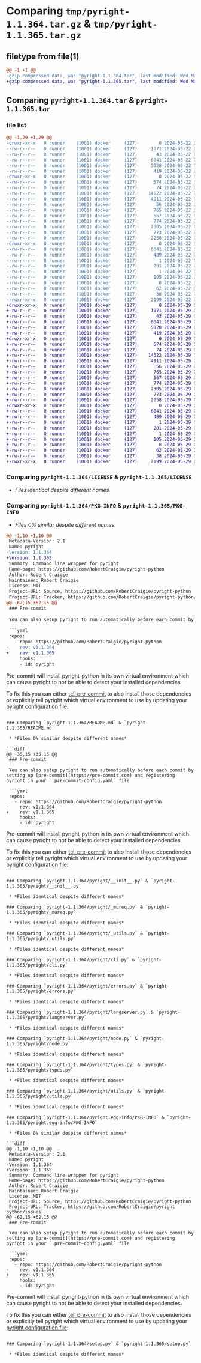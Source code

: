 # Comparing `tmp/pyright-1.1.364.tar.gz` & `tmp/pyright-1.1.365.tar.gz`

## filetype from file(1)

```diff
@@ -1 +1 @@
-gzip compressed data, was "pyright-1.1.364.tar", last modified: Wed May 22 08:52:43 2024, max compression
+gzip compressed data, was "pyright-1.1.365.tar", last modified: Wed May 29 08:39:26 2024, max compression
```

## Comparing `pyright-1.1.364.tar` & `pyright-1.1.365.tar`

### file list

```diff
@@ -1,29 +1,29 @@
-drwxr-xr-x   0 runner    (1001) docker     (127)        0 2024-05-22 08:52:43.557767 pyright-1.1.364/
--rw-r--r--   0 runner    (1001) docker     (127)     1071 2024-05-22 08:52:31.000000 pyright-1.1.364/LICENSE
--rw-r--r--   0 runner    (1001) docker     (127)       43 2024-05-22 08:52:31.000000 pyright-1.1.364/MANIFEST.in
--rw-r--r--   0 runner    (1001) docker     (127)     6041 2024-05-22 08:52:43.557767 pyright-1.1.364/PKG-INFO
--rw-r--r--   0 runner    (1001) docker     (127)     5028 2024-05-22 08:52:31.000000 pyright-1.1.364/README.md
--rw-r--r--   0 runner    (1001) docker     (127)      419 2024-05-22 08:52:31.000000 pyright-1.1.364/pyproject.toml
-drwxr-xr-x   0 runner    (1001) docker     (127)        0 2024-05-22 08:52:43.557767 pyright-1.1.364/pyright/
--rw-r--r--   0 runner    (1001) docker     (127)      574 2024-05-22 08:52:31.000000 pyright-1.1.364/pyright/__init__.py
--rw-r--r--   0 runner    (1001) docker     (127)       74 2024-05-22 08:52:31.000000 pyright-1.1.364/pyright/__main__.py
--rw-r--r--   0 runner    (1001) docker     (127)    14622 2024-05-22 08:52:31.000000 pyright-1.1.364/pyright/_mureq.py
--rw-r--r--   0 runner    (1001) docker     (127)     4911 2024-05-22 08:52:31.000000 pyright-1.1.364/pyright/_utils.py
--rw-r--r--   0 runner    (1001) docker     (127)       56 2024-05-22 08:52:31.000000 pyright-1.1.364/pyright/_version.py
--rw-r--r--   0 runner    (1001) docker     (127)      765 2024-05-22 08:52:31.000000 pyright-1.1.364/pyright/cli.py
--rw-r--r--   0 runner    (1001) docker     (127)      567 2024-05-22 08:52:31.000000 pyright-1.1.364/pyright/errors.py
--rw-r--r--   0 runner    (1001) docker     (127)      774 2024-05-22 08:52:31.000000 pyright-1.1.364/pyright/langserver.py
--rw-r--r--   0 runner    (1001) docker     (127)     7305 2024-05-22 08:52:31.000000 pyright-1.1.364/pyright/node.py
--rw-r--r--   0 runner    (1001) docker     (127)      773 2024-05-22 08:52:31.000000 pyright-1.1.364/pyright/types.py
--rw-r--r--   0 runner    (1001) docker     (127)     2258 2024-05-22 08:52:31.000000 pyright-1.1.364/pyright/utils.py
-drwxr-xr-x   0 runner    (1001) docker     (127)        0 2024-05-22 08:52:43.557767 pyright-1.1.364/pyright.egg-info/
--rw-r--r--   0 runner    (1001) docker     (127)     6041 2024-05-22 08:52:43.000000 pyright-1.1.364/pyright.egg-info/PKG-INFO
--rw-r--r--   0 runner    (1001) docker     (127)      489 2024-05-22 08:52:43.000000 pyright-1.1.364/pyright.egg-info/SOURCES.txt
--rw-r--r--   0 runner    (1001) docker     (127)        1 2024-05-22 08:52:43.000000 pyright-1.1.364/pyright.egg-info/dependency_links.txt
--rw-r--r--   0 runner    (1001) docker     (127)      201 2024-05-22 08:52:43.000000 pyright-1.1.364/pyright.egg-info/entry_points.txt
--rw-r--r--   0 runner    (1001) docker     (127)        1 2024-05-22 08:52:43.000000 pyright-1.1.364/pyright.egg-info/not-zip-safe
--rw-r--r--   0 runner    (1001) docker     (127)      105 2024-05-22 08:52:43.000000 pyright-1.1.364/pyright.egg-info/requires.txt
--rw-r--r--   0 runner    (1001) docker     (127)        8 2024-05-22 08:52:43.000000 pyright-1.1.364/pyright.egg-info/top_level.txt
--rw-r--r--   0 runner    (1001) docker     (127)       62 2024-05-22 08:52:31.000000 pyright-1.1.364/requirements.txt
--rw-r--r--   0 runner    (1001) docker     (127)       38 2024-05-22 08:52:43.557767 pyright-1.1.364/setup.cfg
--rwxr-xr-x   0 runner    (1001) docker     (127)     2199 2024-05-22 08:52:31.000000 pyright-1.1.364/setup.py
+drwxr-xr-x   0 runner    (1001) docker     (127)        0 2024-05-29 08:39:26.922822 pyright-1.1.365/
+-rw-r--r--   0 runner    (1001) docker     (127)     1071 2024-05-29 08:39:17.000000 pyright-1.1.365/LICENSE
+-rw-r--r--   0 runner    (1001) docker     (127)       43 2024-05-29 08:39:17.000000 pyright-1.1.365/MANIFEST.in
+-rw-r--r--   0 runner    (1001) docker     (127)     6041 2024-05-29 08:39:26.922822 pyright-1.1.365/PKG-INFO
+-rw-r--r--   0 runner    (1001) docker     (127)     5028 2024-05-29 08:39:17.000000 pyright-1.1.365/README.md
+-rw-r--r--   0 runner    (1001) docker     (127)      419 2024-05-29 08:39:17.000000 pyright-1.1.365/pyproject.toml
+drwxr-xr-x   0 runner    (1001) docker     (127)        0 2024-05-29 08:39:26.922822 pyright-1.1.365/pyright/
+-rw-r--r--   0 runner    (1001) docker     (127)      574 2024-05-29 08:39:17.000000 pyright-1.1.365/pyright/__init__.py
+-rw-r--r--   0 runner    (1001) docker     (127)       74 2024-05-29 08:39:17.000000 pyright-1.1.365/pyright/__main__.py
+-rw-r--r--   0 runner    (1001) docker     (127)    14622 2024-05-29 08:39:17.000000 pyright-1.1.365/pyright/_mureq.py
+-rw-r--r--   0 runner    (1001) docker     (127)     4911 2024-05-29 08:39:17.000000 pyright-1.1.365/pyright/_utils.py
+-rw-r--r--   0 runner    (1001) docker     (127)       56 2024-05-29 08:39:17.000000 pyright-1.1.365/pyright/_version.py
+-rw-r--r--   0 runner    (1001) docker     (127)      765 2024-05-29 08:39:17.000000 pyright-1.1.365/pyright/cli.py
+-rw-r--r--   0 runner    (1001) docker     (127)      567 2024-05-29 08:39:17.000000 pyright-1.1.365/pyright/errors.py
+-rw-r--r--   0 runner    (1001) docker     (127)      774 2024-05-29 08:39:17.000000 pyright-1.1.365/pyright/langserver.py
+-rw-r--r--   0 runner    (1001) docker     (127)     7305 2024-05-29 08:39:17.000000 pyright-1.1.365/pyright/node.py
+-rw-r--r--   0 runner    (1001) docker     (127)      773 2024-05-29 08:39:17.000000 pyright-1.1.365/pyright/types.py
+-rw-r--r--   0 runner    (1001) docker     (127)     2258 2024-05-29 08:39:17.000000 pyright-1.1.365/pyright/utils.py
+drwxr-xr-x   0 runner    (1001) docker     (127)        0 2024-05-29 08:39:26.922822 pyright-1.1.365/pyright.egg-info/
+-rw-r--r--   0 runner    (1001) docker     (127)     6041 2024-05-29 08:39:26.000000 pyright-1.1.365/pyright.egg-info/PKG-INFO
+-rw-r--r--   0 runner    (1001) docker     (127)      489 2024-05-29 08:39:26.000000 pyright-1.1.365/pyright.egg-info/SOURCES.txt
+-rw-r--r--   0 runner    (1001) docker     (127)        1 2024-05-29 08:39:26.000000 pyright-1.1.365/pyright.egg-info/dependency_links.txt
+-rw-r--r--   0 runner    (1001) docker     (127)      201 2024-05-29 08:39:26.000000 pyright-1.1.365/pyright.egg-info/entry_points.txt
+-rw-r--r--   0 runner    (1001) docker     (127)        1 2024-05-29 08:39:26.000000 pyright-1.1.365/pyright.egg-info/not-zip-safe
+-rw-r--r--   0 runner    (1001) docker     (127)      105 2024-05-29 08:39:26.000000 pyright-1.1.365/pyright.egg-info/requires.txt
+-rw-r--r--   0 runner    (1001) docker     (127)        8 2024-05-29 08:39:26.000000 pyright-1.1.365/pyright.egg-info/top_level.txt
+-rw-r--r--   0 runner    (1001) docker     (127)       62 2024-05-29 08:39:17.000000 pyright-1.1.365/requirements.txt
+-rw-r--r--   0 runner    (1001) docker     (127)       38 2024-05-29 08:39:26.922822 pyright-1.1.365/setup.cfg
+-rwxr-xr-x   0 runner    (1001) docker     (127)     2199 2024-05-29 08:39:17.000000 pyright-1.1.365/setup.py
```

### Comparing `pyright-1.1.364/LICENSE` & `pyright-1.1.365/LICENSE`

 * *Files identical despite different names*

### Comparing `pyright-1.1.364/PKG-INFO` & `pyright-1.1.365/PKG-INFO`

 * *Files 0% similar despite different names*

```diff
@@ -1,10 +1,10 @@
 Metadata-Version: 2.1
 Name: pyright
-Version: 1.1.364
+Version: 1.1.365
 Summary: Command line wrapper for pyright
 Home-page: https://github.com/RobertCraigie/pyright-python
 Author: Robert Craigie
 Maintainer: Robert Craigie
 License: MIT
 Project-URL: Source, https://github.com/RobertCraigie/pyright-python
 Project-URL: Tracker, https://github.com/RobertCraigie/pyright-python/issues
@@ -62,15 +62,15 @@
 ### Pre-commit
 
 You can also setup pyright to run automatically before each commit by setting up [pre-commit](https://pre-commit.com) and registering pyright in your `.pre-commit-config.yaml` file
 
 ```yaml
 repos:
   - repo: https://github.com/RobertCraigie/pyright-python
-    rev: v1.1.364
+    rev: v1.1.365
     hooks:
     - id: pyright
 ```
 
 Pre-commit will install pyright-python in its own virtual environment which can cause pyright to not be able to detect your installed dependencies.
 
 To fix this you can either [tell pre-commit](https://pre-commit.com/#config-additional_dependencies) to also install those dependencies or explicitly tell pyright which virtual environment to use by updating your [pyright configuration file](https://github.com/microsoft/pyright/blob/main/docs/configuration.md):
```

### Comparing `pyright-1.1.364/README.md` & `pyright-1.1.365/README.md`

 * *Files 0% similar despite different names*

```diff
@@ -35,15 +35,15 @@
 ### Pre-commit
 
 You can also setup pyright to run automatically before each commit by setting up [pre-commit](https://pre-commit.com) and registering pyright in your `.pre-commit-config.yaml` file
 
 ```yaml
 repos:
   - repo: https://github.com/RobertCraigie/pyright-python
-    rev: v1.1.364
+    rev: v1.1.365
     hooks:
     - id: pyright
 ```
 
 Pre-commit will install pyright-python in its own virtual environment which can cause pyright to not be able to detect your installed dependencies.
 
 To fix this you can either [tell pre-commit](https://pre-commit.com/#config-additional_dependencies) to also install those dependencies or explicitly tell pyright which virtual environment to use by updating your [pyright configuration file](https://github.com/microsoft/pyright/blob/main/docs/configuration.md):
```

### Comparing `pyright-1.1.364/pyright/__init__.py` & `pyright-1.1.365/pyright/__init__.py`

 * *Files identical despite different names*

### Comparing `pyright-1.1.364/pyright/_mureq.py` & `pyright-1.1.365/pyright/_mureq.py`

 * *Files identical despite different names*

### Comparing `pyright-1.1.364/pyright/_utils.py` & `pyright-1.1.365/pyright/_utils.py`

 * *Files identical despite different names*

### Comparing `pyright-1.1.364/pyright/cli.py` & `pyright-1.1.365/pyright/cli.py`

 * *Files identical despite different names*

### Comparing `pyright-1.1.364/pyright/errors.py` & `pyright-1.1.365/pyright/errors.py`

 * *Files identical despite different names*

### Comparing `pyright-1.1.364/pyright/langserver.py` & `pyright-1.1.365/pyright/langserver.py`

 * *Files identical despite different names*

### Comparing `pyright-1.1.364/pyright/node.py` & `pyright-1.1.365/pyright/node.py`

 * *Files identical despite different names*

### Comparing `pyright-1.1.364/pyright/types.py` & `pyright-1.1.365/pyright/types.py`

 * *Files identical despite different names*

### Comparing `pyright-1.1.364/pyright/utils.py` & `pyright-1.1.365/pyright/utils.py`

 * *Files identical despite different names*

### Comparing `pyright-1.1.364/pyright.egg-info/PKG-INFO` & `pyright-1.1.365/pyright.egg-info/PKG-INFO`

 * *Files 0% similar despite different names*

```diff
@@ -1,10 +1,10 @@
 Metadata-Version: 2.1
 Name: pyright
-Version: 1.1.364
+Version: 1.1.365
 Summary: Command line wrapper for pyright
 Home-page: https://github.com/RobertCraigie/pyright-python
 Author: Robert Craigie
 Maintainer: Robert Craigie
 License: MIT
 Project-URL: Source, https://github.com/RobertCraigie/pyright-python
 Project-URL: Tracker, https://github.com/RobertCraigie/pyright-python/issues
@@ -62,15 +62,15 @@
 ### Pre-commit
 
 You can also setup pyright to run automatically before each commit by setting up [pre-commit](https://pre-commit.com) and registering pyright in your `.pre-commit-config.yaml` file
 
 ```yaml
 repos:
   - repo: https://github.com/RobertCraigie/pyright-python
-    rev: v1.1.364
+    rev: v1.1.365
     hooks:
     - id: pyright
 ```
 
 Pre-commit will install pyright-python in its own virtual environment which can cause pyright to not be able to detect your installed dependencies.
 
 To fix this you can either [tell pre-commit](https://pre-commit.com/#config-additional_dependencies) to also install those dependencies or explicitly tell pyright which virtual environment to use by updating your [pyright configuration file](https://github.com/microsoft/pyright/blob/main/docs/configuration.md):
```

### Comparing `pyright-1.1.364/setup.py` & `pyright-1.1.365/setup.py`

 * *Files identical despite different names*

